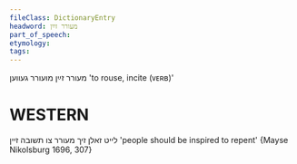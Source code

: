 ```yaml
---
fileClass: DictionaryEntry
headword: מעורר זײַן
part_of_speech: 
etymology: 
tags: 
---
```

מעורר זײַן
מועורר געווען
'to rouse, incite (ᴠᴇʀʙ)'

WESTERN
========

לייט זאלן זיך מעורר צו תשובה זיין
'people should be inspired to repent'
{Mayse Nikolsburg 1696, 307}
